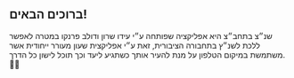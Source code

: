 ## ברוכים הבאים! 
שנ״צ בתחב״צ היא אפליקציה שפותחה ע״י עידו שרון ודולב פרנקו במטרה לאפשר ללכת לשנ״ץ בתחבורה הציבורית, זאת ע״י אפליקצית שעון מעורר ייחודית אשר משתמשת במיקום הטלפון על מנת להעיר אותך כשתגיע ליעד וכך תוכל לישון כל הדרך. 🚌😴
